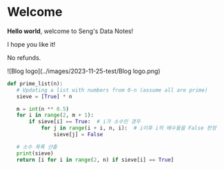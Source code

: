 # Welcome

**Hello world**, welcome to Seng's Data Notes!

I hope you like it!

No refunds. 

![Blog logo](../images/2023-11-25-test/Blog logo.png)

```python
def prime_list(n):
   # Updating a list with numbers from 0-n (assume all are prime)
   sieve = [True] * n

   m = int(n ** 0.5)
   for i in range(2, m + 1):
       if sieve[i] == True:  # i가 소수인 경우
           for j in range(i + i, n, i):  # i이후 i의 배수들을 False 판정
               sieve[j] = False

   # 소수 목록 산출
   print(sieve)
   return [i for i in range(2, n) if sieve[i] == True]
```

